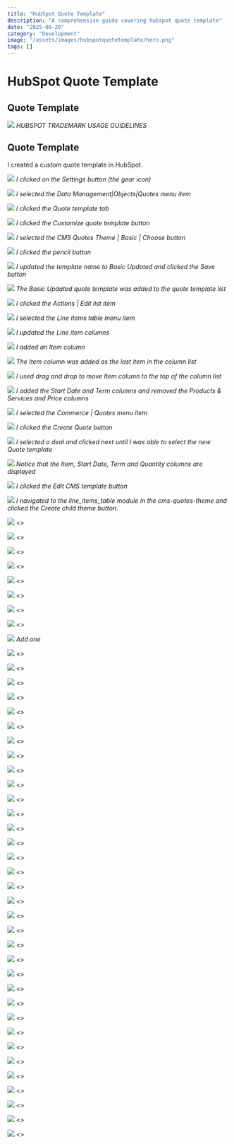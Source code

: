 ```yaml
---
title: "HubSpot Quote Template"
description: "A comprehensive guide covering hubspot quote template"
date: "2025-09-20"
category: "Development"
image: "/assets/images/hubspotquotetemplate/hero.png"
tags: []
---
```


# HubSpot Quote Template

## Quote Template

![](/assets/images/hubspotquotetemplate/guidelines-the-sprocket.svg)
*HUBSPOT TRADEMARK USAGE GUIDELINES*


## Quote Template

I created a custom quote template in HubSpot.

![](/assets/images/hubspotquotetemplate/screenshot-2024-10-14-at-8.37.21am-2136x988.png)
*I clicked on the Settings button (the gear icon)*

![](/assets/images/hubspotquotetemplate/screenshot-2024-10-14-at-8.38.01am-2136x990.png)
*I selected the Data Management|Objects|Quotes menu item*

![](/assets/images/hubspotquotetemplate/screenshot-2024-10-14-at-8.38.16am-2136x702.png)
*I clicked the Quote template tab*

![](/assets/images/hubspotquotetemplate/screenshot-2024-10-14-at-8.39.15am-2136x770.png)
*I clicked the Customize quote template button*

![](/assets/images/hubspotquotetemplate/screenshot-2024-10-14-at-8.39.55am-2136x587.png)
*I selected the CMS Quotes Theme | Basic | Choose button*

![](/assets/images/hubspotquotetemplate/screenshot-2024-10-14-at-8.40.24am-2136x232.png)
*I clicked the pencil button*

![](/assets/images/hubspotquotetemplate/screenshot-2024-10-14-at-8.40.53am-2136x148.png)
*I updated the template name to Basic Updated and clicked the Save button*

![](/assets/images/hubspotquotetemplate/screenshot-2024-10-14-at-8.41.17am-2136x825.png)
*The Basic Updated quote template was added to the quote template list*

![](/assets/images/hubspotquotetemplate/screenshot-2024-10-14-at-8.41.25am-2136x820.png)
*I clicked the Actions | Edit list item*

![](/assets/images/hubspotquotetemplate/screenshot-2024-10-14-at-8.42.22am-2136x1104.png)
*I selected the Line items table menu item*

![](/assets/images/hubspotquotetemplate/screenshot-2024-10-14-at-8.43.32am-2136x937.png)
*I updated the Line item columns*

![](/assets/images/hubspotquotetemplate/screenshot-2024-10-14-at-8.44.27am-2136x838.png)
*I added an Item column*

![](/assets/images/hubspotquotetemplate/screenshot-2024-10-14-at-8.45.32am-2136x830.png)
*The Item column was added as the last item in the column list*

![](/assets/images/hubspotquotetemplate/screenshot-2024-10-14-at-8.45.45am-2136x921.png)
*I used drag and drop to move Item column to the top of the column list*

![](/assets/images/hubspotquotetemplate/screenshot-2024-10-14-at-1.22.56pm-2136x859.png)
*I added the Start Date and Term columns and removed the Products & Services and Price columns*

![](/assets/images/hubspotquotetemplate/screenshot-2024-10-14-at-8.49.45am-2136x1024.png)
*I selected the Commerce | Quotes menu item*

![](/assets/images/hubspotquotetemplate/screenshot-2024-10-14-at-8.50.02am-2136x362.png)
*I clicked the Create Quote button*

![](/assets/images/hubspotquotetemplate/screenshot-2024-10-14-at-8.50.38am-2136x881.png)
*I selected a deal and clicked next until I was able to select the new Quote template*

![](/assets/images/hubspotquotetemplate/screenshot-2024-10-14-at-1.29.00pm-2136x358.png)
*Notice that the Item, Start Date, Term and Quantity columns are displayed*

![](/assets/images/hubspotquotetemplate/screenshot-2024-10-14-at-1.54.39pm-2136x1107.png)
*I clicked the Edit CMS template button*

![](/assets/images/hubspotquotetemplate/screenshot-2024-10-14-at-3.53.52pm-2136x1026.png)
*I navigated to the line_items_table module in the cms-quotes-theme and clicked the Create child theme button.*

![](/assets/images/hubspotquotetemplate/screenshot-2024-10-14-at-3.55.40pm-1558x1110.png)
*<<COMMENT>>*

![](/assets/images/hubspotquotetemplate/screenshot-2024-10-14-at-3.56.16pm-1262x1244.png)
*<<COMMENT>>*

![](/assets/images/hubspotquotetemplate/screenshot-2024-10-14-at-3.56.54pm-1406x1042.png)
*<<COMMENT>>*

![](/assets/images/hubspotquotetemplate/screenshot-2024-10-14-at-3.57.37pm-2136x1020.png)
*<<COMMENT>>*

![](/assets/images/hubspotquotetemplate/screenshot-2024-10-14-at-3.59.53pm-2136x1022.png)
*<<COMMENT>>*

![](/assets/images/hubspotquotetemplate/screenshot-2024-10-14-at-4.00.17pm-1368x612.png)
*<<COMMENT>>*

![](/assets/images/hubspotquotetemplate/screenshot-2024-10-14-at-5.12.44pm-1584x984.png)
*<<COMMENT>>*

![](/assets/images/hubspotquotetemplate/screenshot-2024-10-14-at-5.17.52pm-2136x796.png)
*<<COMMENT>>*

![](/assets/images/hubspotquotetemplate/screenshot-2024-10-14-at-6.32.10pm-1491x770.png)
*Add one*

![](/assets/images/hubspotquotetemplate/screenshot-2024-10-14-at-5.17.03pm-2136x1275.png)
*<<COMMENT>>*

![](/assets/images/hubspotquotetemplate/screenshot-2024-10-14-at-6.51.42pm-2136x1122.png)
*<<COMMENT>>*

![](/assets/images/hubspotquotetemplate/screenshot-2024-10-14-at-6.52.32pm-2136x1123.png)
*<<COMMENT>>*

![](/assets/images/hubspotquotetemplate/screenshot-2024-10-14-at-7.05.55pm-2136x1209.png)
*<<COMMENT>>*

![](/assets/images/hubspotquotetemplate/screenshot-2024-10-14-at-7.06.33pm-2136x1207.png)
*<<COMMENT>>*

![](/assets/images/hubspotquotetemplate/screenshot-2024-10-14-at-7.07.23pm-2136x1206.png)
*<<COMMENT>>*

![](/assets/images/hubspotquotetemplate/screenshot-2024-10-14-at-7.08.01pm-2136x490.png)
*<<COMMENT>>*

![](/assets/images/hubspotquotetemplate/screenshot-2024-10-14-at-7.08.44pm-1578x1320.png)
*<<COMMENT>>*

![](/assets/images/hubspotquotetemplate/screenshot-2024-10-14-at-7.09.15pm-1262x1060.png)
*<<COMMENT>>*

![](/assets/images/hubspotquotetemplate/screenshot-2024-10-14-at-7.10.10pm-2136x767.png)
*<<COMMENT>>*

![](/assets/images/hubspotquotetemplate/screenshot-2024-10-14-at-7.11.20pm-2136x1053.png)
*<<COMMENT>>*

![](/assets/images/hubspotquotetemplate/screenshot-2024-10-14-at-7.11.46pm-1282x604.png)
*<<COMMENT>>*

![](/assets/images/hubspotquotetemplate/screenshot-2024-10-14-at-7.13.17pm-2136x735.png)
*<<COMMENT>>*

![](/assets/images/hubspotquotetemplate/screenshot-2024-10-14-at-7.13.56pm-2136x867.png)
*<<COMMENT>>*

![](/assets/images/hubspotquotetemplate/screenshot-2024-10-14-at-7.15.32pm-2136x1088.png)
*<<COMMENT>>*

![](/assets/images/hubspotquotetemplate/screenshot-2024-10-14-at-7.16.32pm-2136x1274.png)
*<<COMMENT>>*

![](/assets/images/hubspotquotetemplate/screenshot-2024-10-14-at-7.17.06pm-2136x241.png)
*<<COMMENT>>*

![](/assets/images/hubspotquotetemplate/screenshot-2024-10-14-at-7.17.29pm-2136x406.png)
*<<COMMENT>>*

![](/assets/images/hubspotquotetemplate/screenshot-2024-10-14-at-7.18.42pm-2136x1088.png)
*<<COMMENT>>*

![](/assets/images/hubspotquotetemplate/screenshot-2024-10-14-at-7.19.22pm-2136x923.png)
*<<COMMENT>>*

![](/assets/images/hubspotquotetemplate/screenshot-2024-10-14-at-7.20.30pm-1472x636.png)
*<<COMMENT>>*

![](/assets/images/hubspotquotetemplate/screenshot-2024-10-14-at-7.21.59pm-2136x912.png)
*<<COMMENT>>*

![](/assets/images/hubspotquotetemplate/screenshot-2024-10-14-at-7.22.28pm-1471x82.png)
*<<COMMENT>>*

![](/assets/images/hubspotquotetemplate/screenshot-2024-10-14-at-7.23.19pm-2136x790.png)
*<<COMMENT>>*

![](/assets/images/hubspotquotetemplate/screenshot-2024-10-14-at-7.23.57pm-1464x334.png)
*<<COMMENT>>*

![](/assets/images/hubspotquotetemplate/screenshot-2024-10-14-at-7.25.40pm-2136x892.png)
*<<COMMENT>>*

![](/assets/images/hubspotquotetemplate/screenshot-2024-10-14-at-7.26.57pm-2136x968.png)
*<<COMMENT>>*

![](/assets/images/hubspotquotetemplate/screenshot-2024-10-14-at-7.30.10pm-2136x1080.png)
*<<COMMENT>>*

![](/assets/images/hubspotquotetemplate/screenshot-2024-10-14-at-7.31.14pm-2136x992.png)
*<<COMMENT>>*

![](/assets/images/hubspotquotetemplate/screenshot-2024-10-14-at-7.59.38pm-2136x1014.png)
*<<COMMENT>>*

![](/assets/images/hubspotquotetemplate/screenshot-2024-10-15-at-10.59.10am-2136x990.png)
*<<COMMENT>>*

![](/assets/images/hubspotquotetemplate/screenshot-2024-10-15-at-10.59.58am-1268x568.png)
*<<COMMENT>>*

![](/assets/images/hubspotquotetemplate/screenshot-2024-10-15-at-11.01.41am-2136x990.png)
*<<COMMENT>>*

![](/assets/images/hubspotquotetemplate/screenshot-2024-10-15-at-11.04.29am-2136x1147.png)
*<<COMMENT>>*
